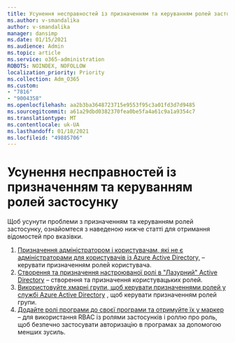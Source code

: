 ```yaml
---
title: Усунення несправностей із призначенням та керуванням ролей застосунку
ms.author: v-smandalika
author: v-smandalika
manager: dansimp
ms.date: 01/15/2021
ms.audience: Admin
ms.topic: article
ms.service: o365-administration
ROBOTS: NOINDEX, NOFOLLOW
localization_priority: Priority
ms.collection: Adm_O365
ms.custom:
- "7816"
- "9004358"
ms.openlocfilehash: aa2b3ba3648723715e9553f95c3a01fd3d7d9485
ms.sourcegitcommit: a61a29dbd0382370fea0be5fa4a61c9a1a9354c7
ms.translationtype: MT
ms.contentlocale: uk-UA
ms.lasthandoff: 01/18/2021
ms.locfileid: "49885706"
---
```

# <a name="troubleshoot-issues-with-application-role-assignment-and-management"></a>Усунення несправностей із призначенням та керуванням ролей застосунку

Щоб усунути проблеми з призначенням та керуванням ролей застосунку, ознайомтеся з наведеною нижче статті для отримання відомостей про вказівки.

1. [Призначення адміністратором і користувачам, які не є адміністраторами для користувачів із Azure Active Directory,](https://docs.microsoft.com/azure/active-directory/fundamentals/active-directory-users-assign-role-azure-portal) – керувати призначенням ролей користувача.
2. [Створення та призначення настроюваної ролі в "Лазурний" Active Directory](https://docs.microsoft.com/azure/active-directory/roles/custom-create) – створення та призначення користувацьких ролей.
3. [Використовуйте хмарні групи, щоб керувати призначеннями ролей у службі Azure Active Directory](https://docs.microsoft.com/azure/active-directory/roles/groups-concept) , щоб керувати призначенням ролей групи.
4. [Додайте ролі програми до своєї програми та отримуйте їх у маркер](https://docs.microsoft.com/azure/active-directory/develop/howto-add-app-roles-in-azure-ad-apps#app-roles-vs-groups) – для використання RBAC із ролями застосунків і роллю про роль, щоб безпечно застосувати авторизацію в програмах за допомогою менших зусиль.
